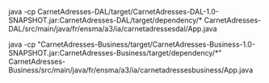 java -cp CarnetAdresses-DAL/target/CarnetAdresses-DAL-1.0-SNAPSHOT.jar:CarnetAdresses-DAL/target/dependency/* CarnetAdresses-DAL/src/main/java/fr/ensma/a3/ia/carnetadressesdal/App.java

java -cp "CarnetAdresses-Business/target/CarnetAdresses-Business-1.0-SNAPSHOT.jar:CarnetAdresses-Business/target/dependency/*" CarnetAdresses-Business/src/main/java/fr/ensma/a3/ia/carnetadressesbusiness/App.java